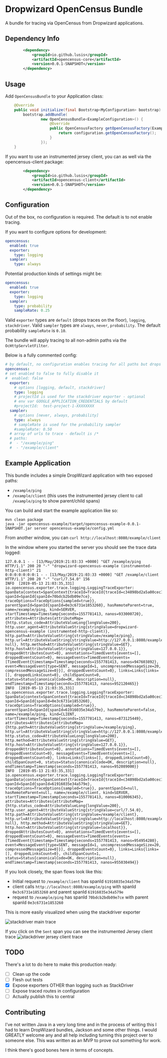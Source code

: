 Dropwizard OpenCensus Bundle
============================

A bundle for tracing via OpenCensus from Dropwizard applications.

Dependency Info
---------------

```xml
        <dependency>
            <groupId>io.github.lusis</groupId>
            <artifactId>opencensus-core</artifactId>
            <version>0.0.1-SNAPSHOT</version>
        </dependency>
```

Usage
-----

Add `OpenCensusBundle` to your Application class:

```java
    @Override
    public void initialize(final Bootstrap<MyConfiguration> bootstrap) {
        bootstrap.addBundle(
                new OpenCensusBundle<ExampleConfiguration>() {
                    @Override
                    public OpenCensusFactory getOpenCensusFactory(ExampleConfiguration configuration) {
                        return configuration.getOpenCensusFactory();
                    }
                });
    }

```

If you want to use an instrumented jersey client, you can as well via the opencensus-client package:

```xml
        <dependency>
            <groupId>io.github.lusis</groupId>
            <artifactId>opencensus-client</artifactId>
            <version>0.0.1-SNAPSHOT</version>
        </dependency>
```


Configuration
-------------

Out of the box, no configuration is required. The default is to not enable tracing.

If you want to configure options for development:

```yaml
opencensus:
  enabled: true
  exporter:
    type: logging
  sampler:
    type: always
```

Potential production kinds of settings might be:

```yaml
opencensus:
  enabled: true
  exporter:
    type: logging
  sampler:
    type: probability
    sampleRate: 0.25
```

Valid `exporter` types are `default` (drops traces on the floor), `logging`, `stackdriver`.
Valid `sampler` types are `always`, `never`, `probability`.
The default probability `sampleRate` is `0.10`.

The bundle will apply tracing to all non-admin paths via the `OcHttpServletFilter`.

Below is a fully commented config:

```yaml
# by default, no configuration enables tracing for all paths but drops everything on the floor
opencensus:
# set enabled to false to fully disable it
#  enabled: false
  exporter:
    # options [logging, default, stackdriver]
    type: logging
    # projectId is used for the stackdriver exporter - optional
    # env var GOOGLE_APPLICATION_CREDENTIALS by default
    #projectId:  test-project-1-XXXXXXXX
  sampler:
    # options [never, always, probability]
    type: always
    # sampleRate is used for the probability sampler
    #sampleRate: 0.50
  # array of urls to trace - default is /*
  # paths:
  #  - "/example/ping"
  #  - "/example/client"
```

Example Application
-------------------

This bundle includes a simple DropWizard application with two exposed paths:
- `/example/ping`
- `/example/client` (this uses the instrumented jersey client to call `/example/ping` to show parent/child spans)

You can build and start the example application like so:

```
mvn clean package
java -jar opencensus-example/target/opencensus-example-0.0.1-SNAPSHOT.jar server opencensus-example/config.yml
```

From another window, you can `curl http://localhost:8080/example/client`

In the window where you started the server you should see the trace data logged:

```
127.0.0.1 - - [13/May/2019:21:03:33 +0000] "GET /example/ping HTTP/1.1" 200 20 "-" "dropwizard-opencensus-example (instrumented-http-client)" 21
0:0:0:0:0:0:0:1 - - [13/May/2019:21:03:33 +0000] "GET /example/client HTTP/1.1" 200 20 "-" "curl/7.54.0" 156
INFO  [2019-05-13 21:03:35,331] io.opencensus.exporter.trace.logging.LoggingTraceExporter: SpanData{context=SpanContext{traceId=TraceId{traceId=c34898bd2a5a00cec1aa00ff5b41f14f}, spanId=SpanId{spanId=70bdcb2bdb09e7ce}, traceOptions=TraceOptions{sampled=true}}, parentSpanId=SpanId{spanId=0e3c6731e1853260}, hasRemoteParent=true, name=/example/ping, kind=SERVER, startTimestamp=Timestamp{seconds=1557781413, nanos=933000720}, attributes=Attributes{attributeMap={http.status_code=AttributeValueLong{longValue=200}, http.user_agent=AttributeValueString{stringValue=dropwizard-opencensus-example (instrumented-http-client)}, http.path=AttributeValueString{stringValue=/example/ping}, http.url=AttributeValueString{stringValue=http://127.0.0.1:8080/example/ping?null}, http.method=AttributeValueString{stringValue=GET}, http.host=AttributeValueString{stringValue=127.0.0.1}}, droppedAttributesCount=0}, annotations=TimedEvents{events=[], droppedEventsCount=0}, messageEvents=TimedEvents{events=[TimedEvent{timestamp=Timestamp{seconds=1557781413, nanos=947603892}, event=MessageEvent{type=SENT, messageId=1, uncompressedMessageSize=20, compressedMessageSize=0}}], droppedEventsCount=0}, links=Links{links=[], droppedLinksCount=0}, childSpanCount=0, status=Status{canonicalCode=OK, description=null}, endTimestamp=Timestamp{seconds=1557781413, nanos=952120465}}
INFO  [2019-05-13 21:03:35,331] io.opencensus.exporter.trace.logging.LoggingTraceExporter: SpanData{context=SpanContext{traceId=TraceId{traceId=c34898bd2a5a00cec1aa00ff5b41f14f}, spanId=SpanId{spanId=0e3c6731e1853260}, traceOptions=TraceOptions{sampled=true}}, parentSpanId=SpanId{spanId=61916035e34a579e}, hasRemoteParent=false, name=/example/ping, kind=CLIENT, startTimestamp=Timestamp{seconds=1557781413, nanos=873125449}, attributes=Attributes{attributeMap={http.path=AttributeValueString{stringValue=/example/ping}, http.url=AttributeValueString{stringValue=http://127.0.0.1:8080/example/ping}, http.status_code=AttributeValueLong{longValue=200}, http.method=AttributeValueString{stringValue=GET}, http.host=AttributeValueString{stringValue=127.0.0.1}}, droppedAttributesCount=0}, annotations=TimedEvents{events=[], droppedEventsCount=0}, messageEvents=TimedEvents{events=[], droppedEventsCount=0}, links=Links{links=[], droppedLinksCount=0}, childSpanCount=0, status=Status{canonicalCode=OK, description=null}, endTimestamp=Timestamp{seconds=1557781413, nanos=952089000}}
INFO  [2019-05-13 21:03:35,331] io.opencensus.exporter.trace.logging.LoggingTraceExporter: SpanData{context=SpanContext{traceId=TraceId{traceId=c34898bd2a5a00cec1aa00ff5b41f14f}, spanId=SpanId{spanId=61916035e34a579e}, traceOptions=TraceOptions{sampled=true}}, parentSpanId=null, hasRemoteParent=null, name=/example/client, kind=SERVER, startTimestamp=Timestamp{seconds=1557781413, nanos=810006345}, attributes=Attributes{attributeMap={http.status_code=AttributeValueLong{longValue=200}, http.user_agent=AttributeValueString{stringValue=curl/7.54.0}, http.path=AttributeValueString{stringValue=/example/client}, http.url=AttributeValueString{stringValue=http://localhost:8080/example/client?null}, http.method=AttributeValueString{stringValue=GET}, http.host=AttributeValueString{stringValue=localhost}}, droppedAttributesCount=0}, annotations=TimedEvents{events=[], droppedEventsCount=0}, messageEvents=TimedEvents{events=[TimedEvent{timestamp=Timestamp{seconds=1557781413, nanos=954954280}, event=MessageEvent{type=SENT, messageId=1, uncompressedMessageSize=20, compressedMessageSize=0}}], droppedEventsCount=0}, links=Links{links=[], droppedLinksCount=0}, childSpanCount=1, status=Status{canonicalCode=OK, description=null}, endTimestamp=Timestamp{seconds=1557781413, nanos=955030494}}
```

If you look closely, the span flows look like this:

- Initial request to `/example/client` has spanId `61916035e34a579e`
- client calls `http://localhost:8080/example/ping` with spanId `0e3c6731e1853260` and parent spanId `61916035e34a579e`
- request to `/example/ping` has spanId `70bdcb2bdb09e7ce` with parent spanId `0e3c6731e1853260`

This is more easily visualized when using the stackdriver exporter

![stackdriver main trace](images/stackdriver-trace.png)

If you click on the `Sent` span you can see the instrumented Jersey client trace
![stackdriver jersey client trace](images/stackdriver-trace-client.png)

TODO
----

There's a lot to do here to make this production ready:

- [ ] Clean up the code
- [ ] Flesh out tests
- [X] Expose exporters OTHER than logging such as StackDriver
- [ ] Expose traced routes in configuration
- [ ] Actually publish this to central

Contributing
------------

I've not written Java in a very long time and in the process of writing this I had to learn DropWizard bundles, Jackson and some other things.
I would GREATLY welcome any and all help including turning this project over to someone else.
This was written as an MVP to prove out something for work.

I think there's good bones here in terms of concepts.